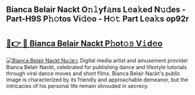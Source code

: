 ## Bianca Belair Nackt O𝚗𝚕yf𝚊ns L𝚎a𝚔ed N𝚞𝚍es - Part-H9S P𝚑𝚘tos Vi𝚍𝚎o - H𝚘𝚝 Part L𝚎a𝚔s op92r

# <h2><a href="http://kfa18y.oniu.top/?m=Bianca+Belair+Nackt">🔗👉 🔴 Bianca Belair Nackt P𝚑ot𝚘𝚜 V𝚒d𝚎o</a></h2>

[![Bianca Belair Nackt Nu𝚍e𝚜](https://i.imgur.com/0qMVB7G.gif)](http://kfa18y.oniu.top/?m=Bianca+Belair+Nackt)
Digital media artist and amusement provider Bianca Belair Nackt, celebrated for publishing dance and lifestyle tutorials through viral dance moves and short films. Bianca Belair Nackt's public image is characterized by its friendly and approachable demeanor, but the intricacies of his personal life remain shrouded in secrecy.  
